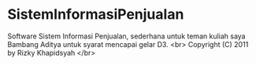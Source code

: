 # SistemInformasiPenjualan
Software Sistem Informasi Penjualan, sederhana untuk teman kuliah saya Bambang Aditya untuk syarat mencapai gelar D3. &lt;br> Copyright (C) 2011 by Rizky Khapidsyah &lt;/br>
